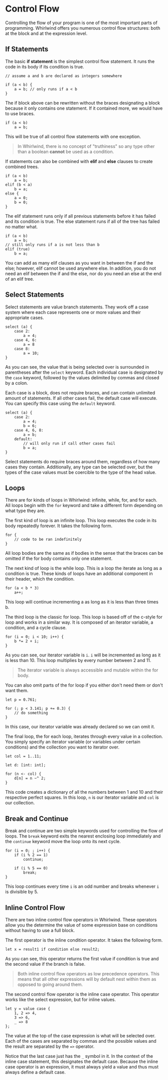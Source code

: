 # Control Flow

Controlling the flow of your program is one of the most important parts of programming.
Whirlwind offers you numerous control flow structures: both at the block and at
the expression level.

## If Statements

The basic **if statement** is the simplest control flow statement.  It runs the
code in its body if its condition is true.

    // assume a and b are declared as integers somewhere

    if (a < b) {
        a = b; // only runs if a < b
    }

The if block above can be rewritten without the braces designating a block
because it only contains one statement.  If it contained more,
we would have to use braces.

    if (a < b)
        a = b;

This will be true of all control flow statements with one exception.

> In Whirlwind, there is no concept of "truthiness" so any type other than
> a boolean **cannot** be used as a condition.

If statements can also be combined with **elif** and **else** clauses to
create combined trees.

    if (a < b)
        a = b;
    elif (b < a)
        b = a;
    else {
        a = 0;
        b = 0;
    }

The elif statement runs only if all previous statements before it has failed and
its condition is true.  The else statement runs if all of the tree has failed no matter
what.

    if (a < b)
        a = b;
    // still only runs if a is not less than b
    elif (true)
        b = a;

You can add as many elif clauses as you want in between the if and the else;
however, elif cannot be used anywhere else. In addition, you do not need an elif
between the if and the else, nor do you need an else at the end of an elif tree.

## Select Statements

Select statements are value branch statements.  They work off a case system
where each case represents one or more values and their appropriate cases.

    select (a) {
        case 2:
            a = 4;
        case 4, 6:
            a = 8
        case 8:
            a = 10;
    }

As you can see, the value that is being selected over is surrounded in parentheses
after the `select` keyword.  Each individual case is designated by the `case` keyword,
followed by the values delimited by commas and closed by a colon.

Each case is a block, does not require braces, and can contain unlimited amount of
statements.  If all other cases fail, the default case will execute.  You can specify this
case using the `default` keyword.

    select (a) {
        case 2:
            a = 4;
            b = 6;
        case 4, 6, 8:
            a = b;
        default:
            // will only run if call other cases fail
            b = a;
    }

Select statements do require braces around them, regardless of how many cases they contain.
Additionally, any type can be selected over, but the types of the case values must be coercible
to the type of the head value.

## Loops

There are for kinds of loops in Whirlwind: infinite, while, for, and for each.  All loops
begin with the `for` keyword and take a different form depending on what type they are.

The first kind of loop is an infinite loop.  This loop executes the code in its body repeatedly
forever.  It takes the following form.

    for {
        // code to be ran indefinitely
    }

All loop bodies are the same as if bodies in the sense that the braces can be omitted if the for body
contains only one statement.

The next kind of loop is the while loop.  This is a loop the iterate as long as a condition is true.
These kinds of loops have an additional component in their header, which the condition.

    for (a < b * 3)
        a++;

This loop will continue incrementing a as long as it is less than three times b.

The third loop is the classic for loop.  This loop is based off of the
c-style for loop and works in a similar way.  It is composed of an iterator variable, a condition,
and a cycle clause.

    for (i = 0; i < 10; i++) {
        b *= 2 + i;
    }

As you can see, our iterator variable is `i`.  `i` will be incremented as long as it is less than 10.
This loop multiplies by every number between 2 and 11.

> The iterator variable is always accessible and mutable within the for body.

You can also omit parts of the for loop if you either don't need them or don't want them.

    let p = 0.761;

    for (; p < 3.141; p += 0.3) {
        // do something
    }

In this case, our iterator variable was already declared so we can omit it.

The final loop, the for each loop, iterates through every value in a collection.  You simply
specify an iterator variable (or variables under certain conditions) and the collection you
want to iterator over.

    let col = 1..11;

    let d: [int: int];

    for (n <- col) {
        d[n] = n ~^ 2;
    }

This code creates a dictionary of all the numbers between 1 and 10
and their respective perfect squares.  In this loop, `n` is our iterator variable
and `col` is our collection.

## Break and Continue

Break and continue are two simple keywords used for controlling the flow
of loops.  The `break` keyword exits the nearest enclosing loop immediately
and the `continue` keyword move the loop onto its next cycle.

    for (i = 0; ; i++) {
        if (i % 2 == 1)
            continue;

        if (i % 5 == 0)
            break;
    }

This loop continues every time `i` is an odd number and breaks whenever `i` is
divisible by 5.

## Inline Control Flow

There are two inline control flow operators in Whirlwind.  These operators
allow you the determine the value of some expression base on conditions without
having to use a full block.

The first operator is the inline condition operator.  It takes the following form.

    let x = result1 if condition else result2;

As you can see, this operator returns the first value if condition is true and the
second value if the branch is false.

> Both inline control flow operators as low precedence operators.  This means that
> all other expressions will by default nest within them as opposed to going around them.

The second control flow operator is the inline case operator.  This operator works like the
select expression, but for inline values.

    let y = value case {
        1, 2 => 4,
        3 => 6,
        _ => 8
    };

The value at the top of the case expression is what will be selected over.  Each of the cases are
separated by commas and the possible values and the result are separated by the `=>` operator.

Notice that the last case just has the `_` symbol in it.  In the context of the inline case statement,
this designates the default case.  Because the inline case operator is an expression, it must always yield
a value and thus must always define a default case.
